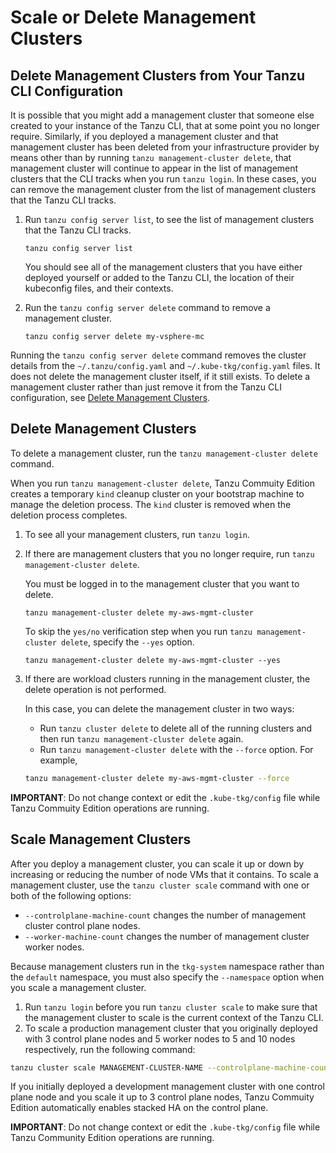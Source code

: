 # Scale or Delete Management Clusters
##  Delete Management Clusters from Your Tanzu CLI Configuration

It is possible that you might add a management cluster that someone else created to your instance of the Tanzu CLI, that at some point you no longer require. Similarly, if you deployed a management cluster and that management cluster has been deleted from your infrastructure provider by means other than by running `tanzu management-cluster delete`, that management cluster will continue to appear in the list of management clusters that the CLI tracks when you run `tanzu login`. In these cases, you can remove the management cluster from the list of management clusters that the Tanzu CLI tracks.

1. Run `tanzu config server list`, to see the list of management clusters that the Tanzu CLI tracks.

   ```
   tanzu config server list
   ```

   You should see all of the management clusters that you have either deployed yourself or added to the Tanzu CLI, the location of their kubeconfig files, and their contexts.

1. Run the `tanzu config server delete` command to remove a management cluster.

   ```
   tanzu config server delete my-vsphere-mc
   ```

Running the `tanzu config server delete` command removes the cluster details from the `~/.tanzu/config.yaml` and `~/.kube-tkg/config.yaml` files. It does not delete the management cluster itself, if it still exists. To delete a  management cluster rather than just remove it from the Tanzu CLI configuration, see [Delete Management Clusters](#delete).

## Delete Management Clusters

To delete a management cluster, run the `tanzu management-cluster delete` command.

When you run `tanzu management-cluster delete`, Tanzu Commuity Edition creates a temporary `kind` cleanup cluster on your bootstrap machine to manage the deletion process. The `kind` cluster is removed when the deletion process completes.

1. To see all your management clusters, run `tanzu login`.

1. If there are management clusters that you no longer require, run `tanzu management-cluster delete`.

    You must be logged in to the management cluster that you want to delete.

    ```
    tanzu management-cluster delete my-aws-mgmt-cluster
    ```

    To skip the `yes/no` verification step when you run `tanzu management-cluster delete`, specify the `--yes` option.

    ```
    tanzu management-cluster delete my-aws-mgmt-cluster --yes
    ```

1. If there are workload clusters running in the management cluster, the delete operation is not performed.

   In this case, you can delete the management cluster in two ways:

   - Run `tanzu cluster delete` to delete all of the running clusters and then run `tanzu management-cluster delete` again.
   - Run `tanzu management-cluster delete` with the `--force` option. For example,

   ```sh
   tanzu management-cluster delete my-aws-mgmt-cluster --force
   ```

**IMPORTANT**: Do not change context or edit the `.kube-tkg/config` file while Tanzu Commuity Edition operations are running.

## Scale Management Clusters

After you deploy a management cluster, you can scale it up or down by increasing or reducing the number of node VMs that it contains. To scale a management cluster, use the `tanzu cluster scale` command with one or both of the following options:

* `--controlplane-machine-count` changes the number of management cluster control plane nodes.
* `--worker-machine-count` changes the number of management cluster worker nodes.

Because management clusters run in the `tkg-system` namespace rather than the `default` namespace, you must also specify the `--namespace` option when you scale a management cluster.

1. Run `tanzu login` before you run `tanzu cluster scale` to make sure that the management cluster to scale is the current context of the Tanzu CLI.
1. To scale a production management cluster that you originally deployed with 3 control plane nodes and 5 worker nodes to 5 and 10 nodes respectively, run the following command:

```sh
tanzu cluster scale MANAGEMENT-CLUSTER-NAME --controlplane-machine-count 5 --worker-machine-count 10 --namespace tkg-system
```

If you initially deployed a development management cluster with one control plane node and you scale it up to 3 control plane nodes, Tanzu Commuity Edition automatically enables stacked HA on the control plane.

**IMPORTANT**: Do not change context or edit the `.kube-tkg/config` file while Tanzu Community Edition operations are running.



